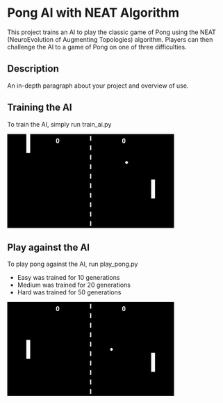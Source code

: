 # Pong AI with NEAT Algorithm

This project trains an AI to play the classic game of Pong using the NEAT (NeuroEvolution of Augmenting Topologies) algorithm. Players can then challenge the AI to a game of Pong on one of three difficulties.

## Description

An in-depth paragraph about your project and overview of use.

## Training the AI

To train the AI, simply run train_ai.py

<img src="/gifs/PongTrain.gif" width="384" height="216"/>


## Play against the AI

To play pong against the AI, run play_pong.py 
- Easy was trained for 10 generations
- Medium was trained for 20 generations
- Hard was trained for 50 generations

<img src="/gifs/PongGame.gif" width="384" height="216"/>
